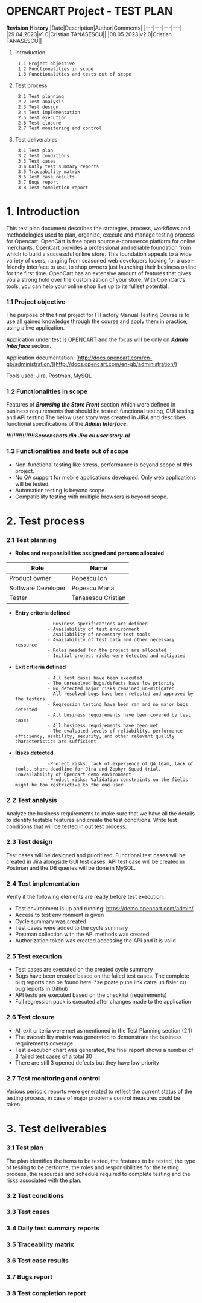 # OPENCART Project - TEST PLAN


**Revision History**
|Date|Description|Author|Comments|
|---|---|---|---|
|29.04.2023|v1.0|Cristian TANASESCU||
|08.05.2023|v2.0|Cristian TANASESCU||

1. Introduction
         
        1.1	Project objective
        1.2	Functionalities in scope
        1.3	Functionalities and tests out of scope
2. Test process

        2.1	Test planning
        2.2	Test analysis
        2.3	Test design
        2.4	Test implementation
        2.5	Test execution
        2.6	Test closure
        2.7	Test monitoring and control
3. Test deliverables

        3.1	Test plan
        3.2	Test conditions
        3.3	Test cases
        3.4	Daily test summary reports
        3.5	Traceability matrix
        3.6	Test case results
        3.7	Bugs report
        3.8	Test completion report
        

# 1. Introduction #
         
This test plan document describes the strategies, process, workflows and methodologies used to plan, organize, execute and manage testing process for Opencart.
OpenCart is free open source e-commerce platform for online merchants. OpenCart provides a professional and reliable foundation from which to build a successful online store. This foundation appeals to a wide variety of users; ranging from seasoned web developers looking for a user-friendly interface to use, to shop owners just launching their business online for the first time. OpenCart has an extensive amount of features that gives you a strong hold over the customization of your store. With OpenCart's tools, you can help your online shop live up to its fullest potential.

         
   ### 1.1 Project objective ###
   
The purpose of the final project for ITFactory Manual Testing Course is to use all gained knowledge through the course and apply them in practice, using a live application. 

Application under test is [OPENCART](https://demo.opencart.com/) and the focus will be only on ***Admin Interface*** section.

Application documentation: [http://docs.opencart.com/en-gb/administration/](http://docs.opencart.com/en-gb/administration/)

Tools used: Jira, Postman, MySQL 


   ### 1.2 Functionalities in scope ###
   
 Features of ***Browsing the Store Front*** section which were defined in business requirements that should be tested: functional testing, GUI testing and API testing 
The below user story was created in JIRA and describes functional specifications of the ***Admin Interface***.

***!!!!!!!!!!!!!!!!Screenshots din Jira cu user story-ul***

   ### 1.3 Functionalities and tests out of scope ###
   
- Non-functional testing like stress, performance is beyond scope of this project.
- No QA support for mobile applications developed. Only web applications will be tested.
- Automation testing is beyond scope.
- Compatibility testing with multiple browsers is beyond scope.
   
# 2. Test process #

  ### 2.1 Test planning ###
  - **Roles and responsibilities assigned and persons allocated**
  
  |Role|Name|
  |---|---|
  |Product owner|Popescu Ion|
  |Software Developer|Popescu Maria|
  |Tester|Tanasescu Cristian|
  
- **Entry criteria defined** 

                  - Business specifications are defined
                  - Availability of test environment
                  - Availability of necessary test tools
                  - Availability of test data and other necessary resource      
                  - Roles needed for the project are allocated 
                  - Initial project risks were detected and mitigated 

- **Exit crtieria defined**

                  - All test cases have been executed                   
                  - The unresolved bugs/defects have low priority                  
                  - No detected major risks remained un-mitigated                   
                  - All resolved bugs have been retested and approved by the testers                  
                  - Regression testing have been ran and no major bugs detected                    
                  - All business requirements have been covered by test cases                   
                  - All business requirements have been met 
                  - The evaluated levels of reliability, performance efficiency, usability, security, and other relevant quality characteristics are sufficient

- **Risks detected**

                  -Project risks: lack of experience of QA team, lack of tools, short deadline for Jira and Zephyr Squad trial, unavailability of Opencart demo environment
                  -Product risks: Validation constraints on the fields might be too restrictive to the end user 


 ### 2.2 Test analysis ###
  
Analyze the business requirements to make sure that we have all the details to identify testable features and create the test conditions. 
Write test conditions that will be tested in out test process. 


  ### 2.3 Test design ###

Test cases will be designed and prioritized. Functional test cases will be created in Jira alongside GUI test cases. API test case will be created in Postman and the DB queries will be done in MySQL.

  ### 2.4 Test implementation ###

Verify if the following elements are ready before test execution:
-	Test environment is up and running: https://demo.opencart.com/admin/
-	Access to test environment is given
-	Cycle summary was created 
-	Test cases were added to the cycle summary 
-	Postman collection with the API methods was created 
-	Authorization token was created accessing the API and it is valid 
  
  ### 2.5 Test execution ###

-	Test cases are executed on the created cycle summary 
-	Bugs have been created based on the failed test cases. The complete bug reports can be found here: *se poate pune link catre un fisier cu bug reports in Github 
-	API tests are executed based on the checklist (requirements)
-	Full regression pack is executed after changes made to the application 

  ### 2.6 Test closure ###

-	All exit criteria were met as mentioned in the Test Planning section (2.1)
-	The traceability matrix was generated to demonstrate the business requirements coverage
-	Test execution chart was generated, the final report shows a number of 3 failed test cases of a total 30
-	There are still 3 opened defects but they have low priority

  ### 2.7 Test monitoring and control ###
  
  Various periodic reports were generated to reflect the current status of the testing process, in case of major problems control measures could be taken.

# 3. Test deliverables #

  ### 3.1 Test plan ###

The plan identifies the items to be tested, the features to be tested, the type of testing to be performe, the roles and responsibilities for the testing process, the resources and schedule required to complete testing and the risks associated with the plan. 

  ### 3.2 Test conditions ###

  ### 3.3 Test cases ###

  ### 3.4 Daily test summary reports ###

  ### 3.5 Traceability matrix ###

  ### 3.6 Test case results ###

  ### 3.7 Bugs report ###

  ### 3.8 Test completion report ###
